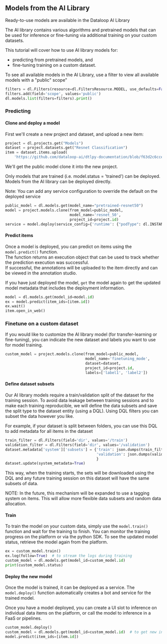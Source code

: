 ## Models from the AI Library  
  
Ready-to-use models are available in the Dataloop AI Library  
  
The AI library contains various algorithms and pretrained models that can be used for inference or fine-tuning via additional training on your custom datasets.  
  
This tutorial will cover how to use AI library models for:  
  
- predicting from pretrained models, and  
- fine-tuning training on a custom dataset.  
  
To see all available models in the AI Library, use a filter to view all available models with a "public" scope"  
  

```python
filters = dl.Filters(resource=dl.FiltersResource.MODEL, use_defaults=False)
filters.add(field='scope', values='public')
dl.models.list(filters=filters).print()
```
### Predicting  
  
#### Clone and deploy a model  
  
First we'll create a new project and dataset, and upload a new item:  
  

```python
project = dl.projects.get("Models")
dataset = project.datasets.get("Resnet Classification")
item = dataset.items.upload(
    'https://github.com/dataloop-ai/dtlpy-documentation/blob/f63d2c6ccefbde90255d7a00bdf9cda45f24cb6f/assets/images/hamster.jpg?raw=true')
```
  
We'll get the public model clone it into the new project.  
  
Only models that are trained (i.e. model.status = 'trained') can be deployed. Models from the AI library can be deployed directly.  
  
Note: You can add any service configuration to override the default on the deployed service  

```python
public_model = dl.models.get(model_name="pretrained-resnet50")
model = project.models.clone(from_model=public_model,
                             model_name='resnet_50',
                             project_id=project.id)
service = model.deploy(service_config={'runtime': {"podType": dl.INSTANCE_CATALOG_REGULAR_S}})
```
  
#### Predict items  
  
Once a model is deployed, you can predict on items using the `model.predict()` function.  
The function returns an execution object that can be used to track whether the prediction execution was successful.  
If successful, the annotations will be uploaded to the item directly and can be viewed in the annotation studio.  
  
If you have just deployed the model, `get` the model again to get the updated model metadata that includes the deployment information.  
  

```python
model = dl.models.get(model_id=model.id)
ex = model.predict(item_ids=[item.id])
ex.wait()
item.open_in_web()
```
  
### Finetune on a custom dataset  
  
If you would like to customize the AI library model (for transfer-learning or fine-tuning), you can indicate the new dataset and labels you want to use for model training.  
  

```python
custom_model = project.models.clone(from_model=public_model,
                                    model_name='finetuning_mode',
                                    dataset=dataset,
                                    project_id=project.id,
                                    labels=['label1', 'label2'])
```
  
#### Define dataset subsets  
  
Our AI library models require a train/validation split of the dataset for the training session. To avoid data leakage between training sessions and to make each training reproducible, we will define the data subsets and save the split type to the dataset entity (using a DQL). Using DQL filters you can subset the data however you like.  
  
For example, if your dataset is split between folders, you can use this DQL to add metadata for all items in the dataset  

```python
train_filter = dl.Filters(field='dir', values='/train')
validation_filter = dl.Filters(field='dir', values='/validation')
dataset.metadata['system']['subsets'] = {'train': json.dumps(train_filter.prepare()),
                                         'validation': json.dumps(validation_filter.prepare()),
                                         }
dataset.update(system_metadata=True)
```
This way, when the training starts, the sets will be downloaded using the DQL and any future training session on this dataset will have the same subsets of data.  
  
NOTE: In the future, this mechanism will be expanded to use a tagging system on items. This will allow more flexible data subsets and random data allocation.  
  
#### Train  
  
To train the model on your custom data, simply use the `model.train()` function and wait for the training to finish. You can monitor the training progress on the platform or via the python SDK. To see the updated model status, retrieve the model again from the platform.  
  

```python
ex = custom_model.train()
ex.log(follow=True)  # to stream the logs during training
custom_model = dl.models.get(model_id=custom_model.id)
print(custom_model.status)
```
#### Deploy the new model  
  
Once the model is trained, it can be deployed as a service. The `model.deploy()` function automatically creates a bot and service for the trained model.  
  
Once you have a model deployed, you can create a UI slot to inference on individual data items on the platform, or call the model to inference in a FaaS or pipelines.  
  

```python
custom_model.deploy()
custom_model = dl.models.get(model_id=custom_model.id)  # to get new information on the deployed service
model.predict(item_ids=[item.id])
```
